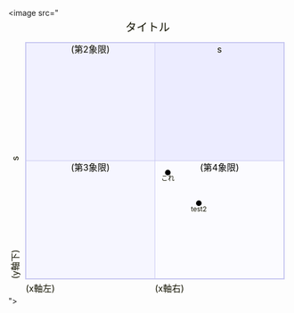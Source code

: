 <image src="<svg aria-labelledby="chart-title-MermaidContainer" aria-roledescription="quadrantChart" role="graphics-document document" viewBox="0 0 500 500" style="max-width: 500px;" xmlns="http://www.w3.org/2000/svg" width="100%" id="MermaidContainer"><title id="chart-title-MermaidContainer">タイトル</title><style>#MermaidContainer{font-family:"trebuchet ms",verdana,arial,sans-serif;font-size:16px;fill:#333;}#MermaidContainer .error-icon{fill:#552222;}#MermaidContainer .error-text{fill:#552222;stroke:#552222;}#MermaidContainer .edge-thickness-normal{stroke-width:2px;}#MermaidContainer .edge-thickness-thick{stroke-width:3.5px;}#MermaidContainer .edge-pattern-solid{stroke-dasharray:0;}#MermaidContainer .edge-pattern-dashed{stroke-dasharray:3;}#MermaidContainer .edge-pattern-dotted{stroke-dasharray:2;}#MermaidContainer .marker{fill:#333333;stroke:#333333;}#MermaidContainer .marker.cross{stroke:#333333;}#MermaidContainer svg{font-family:"trebuchet ms",verdana,arial,sans-serif;font-size:16px;}#MermaidContainer :root{--mermaid-font-family:"trebuchet ms",verdana,arial,sans-serif;}</style><g></g><g class="main"><g class="quadrants"><g class="quadrant"><rect fill="#ECECFF" height="212" width="232" y="45" x="263"></rect><text transform="translate(379, 50) rotate(0)" text-anchor="middle" dominant-baseline="hanging" font-size="16" fill="#131300" y="0" x="0">s</text></g><g class="quadrant"><rect fill="#f1f1ff" height="212" width="232" y="45" x="31"></rect><text transform="translate(147, 50) rotate(0)" text-anchor="middle" dominant-baseline="hanging" font-size="16" fill="#0e0e00" y="0" x="0">(第2象限)</text></g><g class="quadrant"><rect fill="#f6f6ff" height="212" width="232" y="257" x="31"></rect><text transform="translate(147, 262) rotate(0)" text-anchor="middle" dominant-baseline="hanging" font-size="16" fill="#090900" y="0" x="0">(第3象限)</text></g><g class="quadrant"><rect fill="#fbfbff" height="212" width="232" y="257" x="263"></rect><text transform="translate(379, 262) rotate(0)" text-anchor="middle" dominant-baseline="hanging" font-size="16" fill="#040400" y="0" x="0">(第4象限)</text></g></g><g class="border"><line style="stroke: rgb(199, 199, 241); stroke-width: 2;" y2="45" x2="496" y1="45" x1="30"></line><line style="stroke: rgb(199, 199, 241); stroke-width: 2;" y2="468" x2="495" y1="46" x1="495"></line><line style="stroke: rgb(199, 199, 241); stroke-width: 2;" y2="469" x2="496" y1="469" x1="30"></line><line style="stroke: rgb(199, 199, 241); stroke-width: 2;" y2="468" x2="31" y1="46" x1="31"></line><line style="stroke: rgb(199, 199, 241); stroke-width: 1;" y2="468" x2="263" y1="46" x1="263"></line><line style="stroke: rgb(199, 199, 241); stroke-width: 1;" y2="257" x2="494" y1="257" x1="32"></line></g><g class="data-points"><g class="data-point"><circle fill="hsl(240, 100%, NaN%)" r="5" cy="333.31999999999994" cx="341.88000000000005"></circle><text transform="translate(341.88000000000005, 338.31999999999994) rotate(0)" text-anchor="middle" dominant-baseline="hanging" font-size="12" fill="#131300" y="0" x="0">test2</text></g><g class="data-point"><circle fill="hsl(240, 100%, NaN%)" r="5" cy="278.20000000000005" cx="286.2"></circle><text transform="translate(286.2, 283.20000000000005) rotate(0)" text-anchor="middle" dominant-baseline="hanging" font-size="12" fill="#131300" y="0" x="0">これ</text></g></g><g class="labels"><g class="label"><text transform="translate(31, 479) rotate(0)" text-anchor="start" dominant-baseline="hanging" font-size="16" fill="#131300" y="0" x="0">(x軸左)</text></g><g class="label"><text transform="translate(263, 479) rotate(0)" text-anchor="start" dominant-baseline="hanging" font-size="16" fill="#131300" y="0" x="0">(x軸右)</text></g><g class="label"><text transform="translate(5, 469) rotate(-90)" text-anchor="start" dominant-baseline="hanging" font-size="16" fill="#131300" y="0" x="0">(y軸下)</text></g><g class="label"><text transform="translate(5, 257) rotate(-90)" text-anchor="start" dominant-baseline="hanging" font-size="16" fill="#131300" y="0" x="0">s</text></g></g><g class="title"><text transform="translate(250, 10) rotate(0)" text-anchor="middle" dominant-baseline="hanging" font-size="20" fill="#131300" y="0" x="0">タイトル</text></g></g></svg>">
